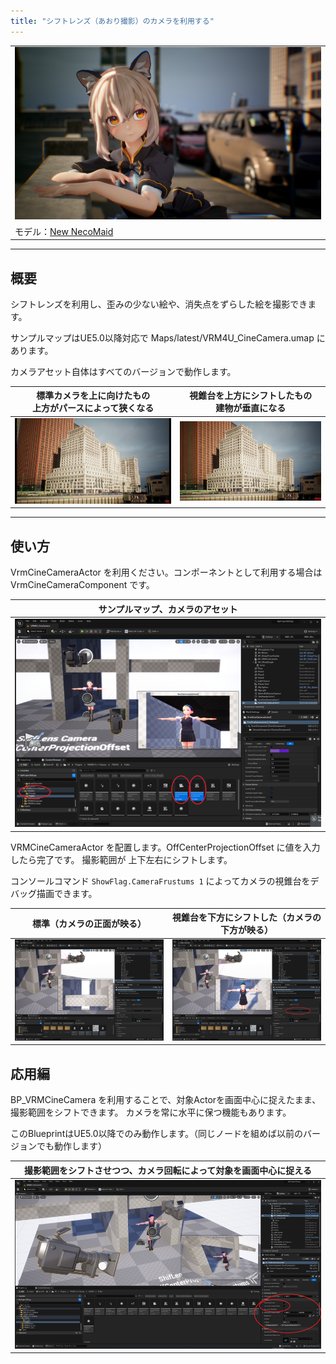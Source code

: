 ```yaml
---
title: "シフトレンズ（あおり撮影）のカメラを利用する"
---
```


||
|-|
|[![](./assets/images/small/04c_top.png)](../assets/images/04c_top.png)|
|モデル：[New NecoMaid](https://booth.pm/ja/items/4252664)|

----

## 概要

シフトレンズを利用し、歪みの少ない絵や、消失点をずらした絵を撮影できます。

サンプルマップはUE5.0以降対応で Maps/latest/VRM4U_CineCamera.umap にあります。

カメラアセット自体はすべてのバージョンで動作します。

|標準カメラを上に向けたもの<br>上方がパースによって狭くなる|視錐台を上方にシフトしたもの<br>建物が垂直になる|
|-|-|
|[![](./assets/images/small/04c_b1.png)](../assets/images/04c_b1.png)|[![](./assets/images/small/04c_b2.png)](../assets/images/04c_b2.png)|


----

## 使い方

VrmCineCameraActor を利用ください。コンポーネントとして利用する場合は VrmCineCameraComponent です。

|サンプルマップ、カメラのアセット|
|-|
|[![](./assets/images/small/04c_a1.png)](../assets/images/04c_a1.png)|

VRMCineCameraActor を配置します。OffCenterProjectionOffset に値を入力したら完了です。
撮影範囲が 上下左右にシフトします。

コンソールコマンド `ShowFlag.CameraFrustums 1` によってカメラの視錐台をデバッグ描画できます。

|標準（カメラの正面が映る）|視錐台を下方にシフトした（カメラの下方が映る）|
|-|-|
|[![](./assets/images/small/04c_c2.png)](../assets/images/04c_c2.png)|[![](./assets/images/small/04c_c1.png)](../assets/images/04c_c1.png)|

## 応用編

BP_VRMCineCamera を利用することで、対象Actorを画面中心に捉えたまま、撮影範囲をシフトできます。
カメラを常に水平に保つ機能もあります。

このBlueprintはUE5.0以降でのみ動作します。（同じノードを組めば以前のバージョンでも動作します）


|撮影範囲をシフトさせつつ、カメラ回転によって対象を画面中心に捉える|
|-|
|[![](./assets/images/small/04c_d1.png)](../assets/images/04c_d1.png)|
